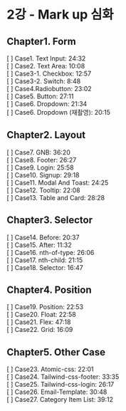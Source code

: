 # 2강 - Mark up 심화

## Chapter1. Form
[ ] Case1. Text Input: 24:32  
[ ] Case2. Text Area: 10:08  
[ ] Case3-1. Checkbox: 12:57  
[ ] Case3-2. Switch: 8:48  
[ ] Case4.Radiobutton: 23:02  
[ ] Case5. Button: 27:11  
[ ] Case6. Dropdown: 21:34  
[ ] Case6. Dropdown (재촬영): 20:15  

## Chapter2. Layout
[ ] Case7. GNB: 36:20  
[ ] Case8. Footer: 26:27  
[ ] Case9. Login: 25:58  
[ ] Case10. Signup: 29:18  
[ ] Case11. Modal And Toast: 24:25  
[ ] Case12. Tooltip: 22:08  
[ ] Case13. Table and Card: 28:28  

## Chapter3. Selector
[ ] Case14. Before: 20:37  
[ ] Case15. After: 11:32  
[ ] Case16. nth-of-type: 26:06  
[ ] Case17. nth-child: 21:15  
[ ] Case18. Selector: 16:47  

## Chapter4. Position
[ ] Case19. Position: 22:53  
[ ] Case20. Float: 22:58  
[ ] Case21. Flex: 47:18  
[ ] Case22. Grid: 16:09  

## Chapter5. Other Case  
[ ] Case23. Atomic-css: 22:01  
[ ] Case24. Tailwind-css-footer: 33:35  
[ ] Case25. Tailwind-css-login: 26:17  
[ ] Case26. Email-Template: 30:48  
[ ] Case27. Category Item List: 39:12  